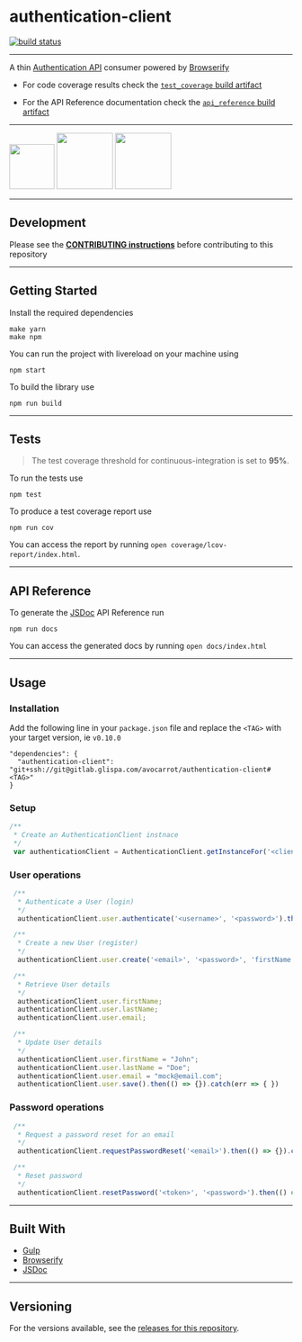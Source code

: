 # authentication-client

[![build status](https://gitlab.glispa.com/avocarrot/authentication-client/badges/master/build.svg)](https://gitlab.glispa.com/avocarrot/authentication-client/commits/master)

---

A thin <a href="https://gitlab.glispa.com/avocarrot/authentication-api" target="_blank"> Authentication API</a> consumer powered by [Browserify](https://github.com/substack/node-browserify)

- For code coverage results check the  [`test_coverage` build artifact](
https://gitlab.glispa.com/avocarrot/authentication-client/pipelines)

- For the API Reference documentation check the  [`api_reference` build artifact](
https://gitlab.glispa.com/avocarrot/authentication-client/pipelines)


---

<a href="https://github.com/gulpjs/gulp" target="_blank"><img src="https://cloud.githubusercontent.com/assets/1907604/15748124/467bdc4c-28e6-11e6-87a1-13683a6e8a1e.png" width ="80"/></a> <a href="https://github.com/substack/node-browserify" target="_blank"><img src="https://cloud.githubusercontent.com/assets/1907604/15990702/b75d94b2-30a4-11e6-97d1-4f4b623f27ec.jpg" width ="100"/></a> <a href="http://es6-features.org" target="_blank"><img src="https://cloud.githubusercontent.com/assets/1907604/21814827/47164abc-d763-11e6-929b-078a374a2abc.jpg" width ="100"/></a>

---

## Development

Please see the **[CONTRIBUTING instructions](https://gitlab.glispa.com/avocarrot/authentication-client/blob/master/CONTRIBUTING.md)** before contributing to this repository


---

## Getting Started

Install the required dependencies
```
make yarn
make npm
```

You can run the project with livereload on your machine using

```
npm start
```

To build the library use

```
npm run build
```

---

## Tests

> The test coverage threshold for continuous-integration is set to **95%**.

To run the tests use

```
npm test
```
To produce a test coverage report use

```
npm run cov
```
You can access the report by running `open coverage/lcov-report/index.html`.

---

## API Reference

To generate the [JSDoc](http://usejsdoc.org/) API Reference run
```
npm run docs
```
You can access the generated docs by running `open docs/index.html`

---

## Usage

### Installation
Add the following line in your `package.json` file and replace the `<TAG>` with your target version, ie `v0.10.0`
```
"dependencies": {
  "authentication-client": "git+ssh://git@gitlab.glispa.com/avocarrot/authentication-client#<TAG>"
}
```

### Setup
```javascript
/**
 * Create an AuthenticationClient instnace
 */
 var authenticationClient = AuthenticationClient.getInstanceFor('<client_id>', '<client_secret>');
```

### User operations

```javascript
 /**
  * Authenticate a User (login)
  */
  authenticationClient.user.authenticate('<username>', '<password>').then(() => {}).catch(err => {})

 /**
  * Create a new User (register)
  */
  authenticationClient.user.create('<email>', '<password>', 'firstName', 'lastName').then(() => {}).catch(err => {})

 /**
  * Retrieve User details
  */
  authenticationClient.user.firstName;
  authenticationClient.user.lastName;
  authenticationClient.user.email;

 /**
  * Update User details
  */
  authenticationClient.user.firstName = "John";
  authenticationClient.user.lastName = "Doe";
  authenticationClient.user.email = "mock@email.com";
  authenticationClient.user.save().then(() => {}).catch(err => { })
```

### Password operations

```javascript
 /**
  * Request a password reset for an email
  */
  authenticationClient.requestPasswordReset('<email>').then(() => {}).catch(err => { })

 /**
  * Reset password
  */
  authenticationClient.resetPassword('<token>', '<password>').then(() => {}).catch(err => { })

```
---

## Built With

* [Gulp](http://gulpjs.com/)
* [Browserify](https://github.com/substack/node-browserify)
* [JSDoc](http://usejsdoc.org/)


---

## Versioning

For the versions available, see the [releases for this repository](https://gitlab.glispa.com/avocarrot/authentication-client/tags).
